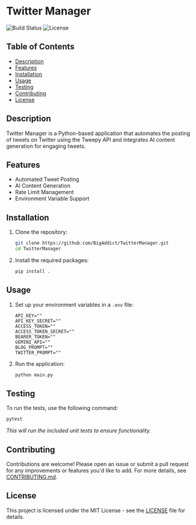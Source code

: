 # Twitter Manager

![Build Status](link-to-build-status-badge) ![License](https://img.shields.io/github/checks-status/BigAddict/TwitterManagerBot/master)

## Table of Contents
- [Description](#description)
- [Features](#features)
- [Installation](#installation)
- [Usage](#usage)
- [Testing](#testing)
- [Contributing](#contributing)
- [License](#license)

## Description
Twitter Manager is a Python-based application that automates the posting of tweets on Twitter using the Tweepy API and integrates AI content generation for engaging tweets.

## Features
- Automated Tweet Posting
- AI Content Generation
- Rate Limit Management
- Environment Variable Support

## Installation
1. Clone the repository:
   ```bash
   git clone https://github.com/BigAddict/TwitterManager.git
   cd TwitterManager
   ```
2. Install the required packages:
   ```bash
   pip install .
   ```

## Usage
1. Set up your environment variables in a `.env` file:
   ```
   API_KEY=""
   API_KEY_SECRET=""
   ACCESS_TOKEN=""
   ACCESS_TOKEN_SECRET=""
   BEARER_TOKEN=""
   GEMINI_API=""
   BLOG_PROMPT=""
   TWITTER_PROMPT=""
   ```

2. Run the application:
   ```bash
   python main.py
   ```

## Testing
To run the tests, use the following command:
```bash
pytest
```
*This will run the included unit tests to ensure functionality.*

## Contributing
Contributions are welcome! Please open an issue or submit a pull request for any improvements or features you'd like to add. For more details, see [CONTRIBUTING.md](CONTRIBUTING.md).

## License
This project is licensed under the MIT License - see the [LICENSE](LICENSE) file for details.
